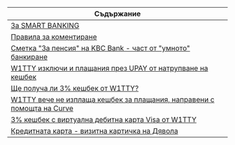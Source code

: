 | Съдържание |
| ---------- |
| [За SMART BANKING](intro.md) |
| [Правила за коментиране](/blog/comment-policy) |
| [Сметка "За пенсия" на KBC Bank - част от "умното" банкиране](/blog/pension) |
| [W1TTY изключи и плащания през UPAY от натрупване на кешбек](/blog/blog/w1tty-upay) |
| [Ще получа ли 3% кешбек от W1TTY?](/blog/w1tty-cashback/) |
| [W1TTY вече не изплаща кешбек за плащания, направени с помощта на Curve](/blog/w1tty-curve/) |
| [3% кешбек с виртуална дебитна карта Visa от W1TTY](/blog/w1tty) |
| [Кредитната карта - визитна картичка на Дявола](/blog/credit-card) |
